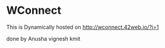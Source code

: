 # WConnect

This is Dynamically hosted on http://wconnect.42web.io/?i=1

done by 
   Anusha 
   vignesh
kmit
